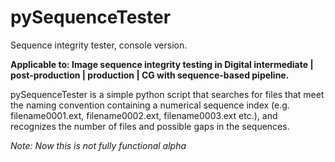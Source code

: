 pySequenceTester
================

Sequence integrity tester, console version.

**Аpplicable to:
Image sequence integrity testing in Digital intermediate | post-production | production | CG 
with sequence-based pipeline.**

pySequenceTester is a simple python script that searches for files that meet the naming convention 
containing a numerical sequence index (e.g. filename0001.ext, filename0002.ext, filename0003.ext etc.), 
and recognizes the number of files and possible gaps in the sequences.

*Note: Now this is not fully functional alpha*
